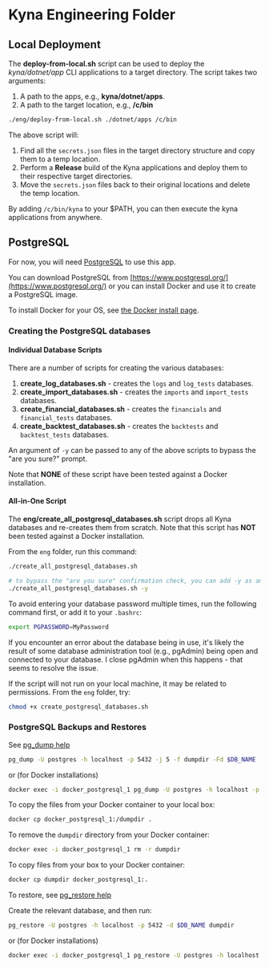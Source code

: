 # Kyna Engineering Folder

## Local Deployment

The **deploy-from-local.sh** script can be used to deploy the *kyna/dotnet/app* CLI applications to a target directory.
The script takes two arguments:

1. A path to the apps, e.g., **kyna/dotnet/apps**.
2. A path to the target location, e.g., **/c/bin**

```bash
./eng/deploy-from-local.sh ./dotnet/apps /c/bin
```

The above script will:

1. Find all the `secrets.json` files in the target directory structure and copy them to a temp location.
2. Perform a **Release** build of the Kyna applications and deploy them to their respective target directories.
3. Move the `secrets.json` files back to their original locations and delete the temp location.

By adding `/c/bin/kyna` to your $PATH, you can then execute the kyna applications from anywhere.

## PostgreSQL

For now, you will need [PostgreSQL](https://www.postgresql.org/) to use this app. 

You can download PostgreSQL from [https://www.postgresql.org/](https://www.postgresql.org/) or you can install Docker and use it to create a PostgreSQL image. 

To install Docker for your OS, see [the Docker install page](https://docs.docker.com/engine/install/).

### Creating the PostgreSQL databases

#### Individual Database Scripts

There are a number of scripts for creating the various databases:

1. **create_log_databases.sh** - creates the `logs` and `log_tests` databases.
1. **create_import_databases.sh** - creates the `imports` and `import_tests` databases.
1. **create_financial_databases.sh** - creates the `financials` and `financial_tests` databases.
1. **create_backtest_databases.sh** - creates the `backtests` and `backtest_tests` databases.

An argument of `-y` can be passed to any of the above scripts to bypass the "are you sure?" prompt.

Note that **NONE** of these script have been tested against a Docker installation.

#### All-in-One Script

The **eng/create_all_postgresql_databases.sh** script drops all Kyna databases and re-creates them from scratch. Note that this script has **NOT** been tested against a Docker installation.

From the `eng` folder, run this command:

```bash
./create_all_postgresql_databases.sh

# to bypass the "are you sure" confirmation check, you can add -y as an argument
./create_all_postgresql_databases.sh -y
```

To avoid entering your database password multiple times, run the following command first, or add it to your `.bashrc`:

```bash
export PGPASSWORD=MyPassword
```

If you encounter an error about the database being in use, it's likely the result of some database administration tool (e.g., pgAdmin) being open and connected to your database.
I close pgAdmin when this happens - that seems to resolve the issue.

If the script will not run on your local machine, it may be related to permissions. From the `eng` folder, try:

```bash
chmod +x create_postgresql_databases.sh
```

### PostgreSQL Backups and Restores

See [pg_dump help](https://www.postgresql.org/docs/9.3/app-pgdump.html)

```bash
pg_dump -U postgres -h localhost -p 5432 -j 5 -f dumpdir -Fd $DB_NAME
```

or (for Docker installations)

```bash
docker exec -i docker_postgresql_1 pg_dump -U postgres -h localhost -p 5432 -j 5 -f dumpdir -Fd $DB_NAME
```

To copy the files from your Docker container to your local box:

```bash
docker cp docker_postgresql_1:/dumpdir .
```

To remove the `dumpdir` directory from your Docker container:

```bash
docker exec -i docker_postgresql_1 rm -r dumpdir
```

To copy files from your box to your Docker container:

```bash
docker cp dumpdir docker_postgresql_1:.
```

To restore, see [pg_restore help](https://www.postgresql.org/docs/9.2/app-pgrestore.html)

Create the relevant database, and then run:

```bash
pg_restore -U postgres -h localhost -p 5432 -d $DB_NAME dumpdir
```

or (for Docker installations)

```bash
docker exec -i docker_postgresql_1 pg_restore -U postgres -h localhost -p 5432 -d $DB_NAME dumpdir
```
